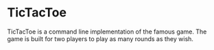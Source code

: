 # TicTacToe
TicTacToe is a command line implementation of the famous game. The game is built
for two players to play as many rounds as they wish. 
